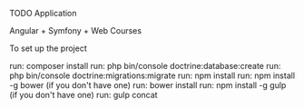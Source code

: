 TODO Application

Angular + Symfony + Web Courses

To set up the project

run: composer install
run: php bin/console doctrine:database:create
run: php bin/console doctrine:migrations:migrate
run: npm install
run: npm install -g bower (if you don't have one)
run: bower install
run: npm install -g gulp (if you don't have one)
run: gulp concat